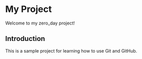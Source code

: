 # My Project

Welcome to my zero_day project!

## Introduction

This is a sample project for learning how to use Git and GitHub.
